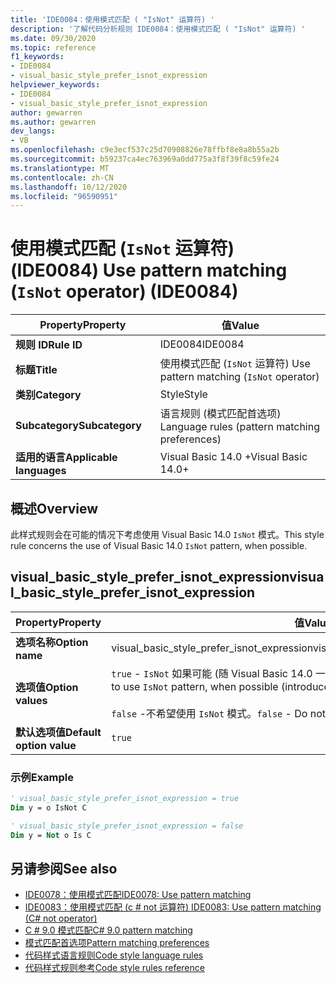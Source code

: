 ```yaml
---
title: 'IDE0084：使用模式匹配 ( "IsNot" 运算符) '
description: '了解代码分析规则 IDE0084：使用模式匹配 ( "IsNot" 运算符) '
ms.date: 09/30/2020
ms.topic: reference
f1_keywords:
- IDE0084
- visual_basic_style_prefer_isnot_expression
helpviewer_keywords:
- IDE0084
- visual_basic_style_prefer_isnot_expression
author: gewarren
ms.author: gewarren
dev_langs:
- VB
ms.openlocfilehash: c9e3ecf537c25d70908826e78ffbf8e8a8b55a2b
ms.sourcegitcommit: b59237ca4ec763969a0dd775a3f8f39f8c59fe24
ms.translationtype: MT
ms.contentlocale: zh-CN
ms.lasthandoff: 10/12/2020
ms.locfileid: "96590951"
---
```

# <a name="use-pattern-matching-isnot-operator-ide0084"></a><span data-ttu-id="c2eb0-103">使用模式匹配 (`IsNot` 运算符)  (IDE0084) </span><span class="sxs-lookup"><span data-stu-id="c2eb0-103">Use pattern matching (`IsNot` operator) (IDE0084)</span></span>

|<span data-ttu-id="c2eb0-104">Property</span><span class="sxs-lookup"><span data-stu-id="c2eb0-104">Property</span></span>|<span data-ttu-id="c2eb0-105">值</span><span class="sxs-lookup"><span data-stu-id="c2eb0-105">Value</span></span>|
|-|-|
| <span data-ttu-id="c2eb0-106">**规则 ID**</span><span class="sxs-lookup"><span data-stu-id="c2eb0-106">**Rule ID**</span></span> | <span data-ttu-id="c2eb0-107">IDE0084</span><span class="sxs-lookup"><span data-stu-id="c2eb0-107">IDE0084</span></span> |
| <span data-ttu-id="c2eb0-108">**标题**</span><span class="sxs-lookup"><span data-stu-id="c2eb0-108">**Title**</span></span> | <span data-ttu-id="c2eb0-109">使用模式匹配 (`IsNot` 运算符) </span><span class="sxs-lookup"><span data-stu-id="c2eb0-109">Use pattern matching (`IsNot` operator)</span></span> |
| <span data-ttu-id="c2eb0-110">**类别**</span><span class="sxs-lookup"><span data-stu-id="c2eb0-110">**Category**</span></span> | <span data-ttu-id="c2eb0-111">Style</span><span class="sxs-lookup"><span data-stu-id="c2eb0-111">Style</span></span> |
| <span data-ttu-id="c2eb0-112">**Subcategory**</span><span class="sxs-lookup"><span data-stu-id="c2eb0-112">**Subcategory**</span></span> | <span data-ttu-id="c2eb0-113">语言规则 (模式匹配首选项) </span><span class="sxs-lookup"><span data-stu-id="c2eb0-113">Language rules (pattern matching preferences)</span></span> |
| <span data-ttu-id="c2eb0-114">**适用的语言**</span><span class="sxs-lookup"><span data-stu-id="c2eb0-114">**Applicable languages**</span></span> | <span data-ttu-id="c2eb0-115">Visual Basic 14.0 +</span><span class="sxs-lookup"><span data-stu-id="c2eb0-115">Visual Basic 14.0+</span></span> |

## <a name="overview"></a><span data-ttu-id="c2eb0-116">概述</span><span class="sxs-lookup"><span data-stu-id="c2eb0-116">Overview</span></span>

<span data-ttu-id="c2eb0-117">此样式规则会在可能的情况下考虑使用 Visual Basic 14.0 `IsNot` 模式。</span><span class="sxs-lookup"><span data-stu-id="c2eb0-117">This style rule concerns the use of Visual Basic 14.0 `IsNot` pattern, when possible.</span></span>

## <a name="visual_basic_style_prefer_isnot_expression"></a><span data-ttu-id="c2eb0-118">visual_basic_style_prefer_isnot_expression</span><span class="sxs-lookup"><span data-stu-id="c2eb0-118">visual_basic_style_prefer_isnot_expression</span></span>

|<span data-ttu-id="c2eb0-119">Property</span><span class="sxs-lookup"><span data-stu-id="c2eb0-119">Property</span></span>|<span data-ttu-id="c2eb0-120">值</span><span class="sxs-lookup"><span data-stu-id="c2eb0-120">Value</span></span>|
|-|-|
| <span data-ttu-id="c2eb0-121">**选项名称**</span><span class="sxs-lookup"><span data-stu-id="c2eb0-121">**Option name**</span></span> | <span data-ttu-id="c2eb0-122">visual_basic_style_prefer_isnot_expression</span><span class="sxs-lookup"><span data-stu-id="c2eb0-122">visual_basic_style_prefer_isnot_expression</span></span> |
| <span data-ttu-id="c2eb0-123">**选项值**</span><span class="sxs-lookup"><span data-stu-id="c2eb0-123">**Option values**</span></span> | <span data-ttu-id="c2eb0-124">`true` - `IsNot` 如果可能 (随 Visual Basic 14.0 一起引入，则优先使用模式) </span><span class="sxs-lookup"><span data-stu-id="c2eb0-124">`true` - Prefer to use `IsNot` pattern, when possible (introduced with Visual Basic 14.0)</span></span><br /><br /><span data-ttu-id="c2eb0-125">`false` -不希望使用 `IsNot` 模式。</span><span class="sxs-lookup"><span data-stu-id="c2eb0-125">`false` - Do not prefer to use `IsNot` pattern.</span></span> |
| <span data-ttu-id="c2eb0-126">**默认选项值**</span><span class="sxs-lookup"><span data-stu-id="c2eb0-126">**Default option value**</span></span> | `true` |

### <a name="example"></a><span data-ttu-id="c2eb0-127">示例</span><span class="sxs-lookup"><span data-stu-id="c2eb0-127">Example</span></span>

```vb
' visual_basic_style_prefer_isnot_expression = true
Dim y = o IsNot C

' visual_basic_style_prefer_isnot_expression = false
Dim y = Not o Is C
```

## <a name="see-also"></a><span data-ttu-id="c2eb0-128">另请参阅</span><span class="sxs-lookup"><span data-stu-id="c2eb0-128">See also</span></span>

- [<span data-ttu-id="c2eb0-129">IDE0078：使用模式匹配</span><span class="sxs-lookup"><span data-stu-id="c2eb0-129">IDE0078: Use pattern matching</span></span>](ide0078.md)
- [<span data-ttu-id="c2eb0-130">IDE0083：使用模式匹配 (c # not 运算符) </span><span class="sxs-lookup"><span data-stu-id="c2eb0-130">IDE0083: Use pattern matching (C# not operator)</span></span>](ide0083.md)
- [<span data-ttu-id="c2eb0-131">C # 9.0 模式匹配</span><span class="sxs-lookup"><span data-stu-id="c2eb0-131">C# 9.0 pattern matching</span></span>](../../../csharp/whats-new/csharp-9.md#pattern-matching-enhancements)
- [<span data-ttu-id="c2eb0-132">模式匹配首选项</span><span class="sxs-lookup"><span data-stu-id="c2eb0-132">Pattern matching preferences</span></span>](pattern-matching-preferences.md)
- [<span data-ttu-id="c2eb0-133">代码样式语言规则</span><span class="sxs-lookup"><span data-stu-id="c2eb0-133">Code style language rules</span></span>](language-rules.md)
- [<span data-ttu-id="c2eb0-134">代码样式规则参考</span><span class="sxs-lookup"><span data-stu-id="c2eb0-134">Code style rules reference</span></span>](index.md)
